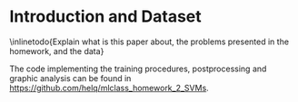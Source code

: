 # Introduction and Dataset #

\inlinetodo{Explain what is this paper about, the problems presented in the homework, and
the data}

The code implementing the training procedures, postprocessing and graphic analysis can be
found in <https://github.com/helq/mlclass_homework_2_SVMs>.

<!-- vim:set filetype=markdown.pandoc : -->
